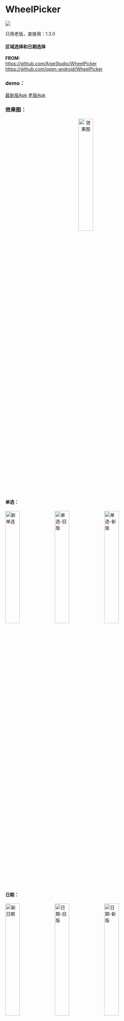 # WheelPicker
[![](https://jitpack.io/v/ZhXyLy/WheelPicker.svg)](https://jitpack.io/#ZhXyLy/WheelPicker)

只用老版，直接用：1.3.0
<h4>区域选择和日期选择</h4>

<b>FROM:</b>
<br>https://github.com/AigeStudio/WheelPicker 
<br>https://github.com/open-android/WheelPicker

<h3>demo：</h3>
<a href="https://github.com/ZhXyLy/WheelPicker/blob/master/apks/app-debug-lasted.apk">最新版Apk</a>
<a href="https://github.com/ZhXyLy/WheelPicker/blob/master/apks/app-debug.apk">老版Apk</a>

<h3>效果图：</h3>

<div align="center">
<img src="/images/wheelpicker.gif" alt="效果图" width="30%">
</div>
<h4>单选：</h4>
<div>
<img src="/images/单选1.png" alt="新单选" width="30%">
<img src="/images/单选-旧版.png" alt="单选-旧版" width="30%">
<img src="/images/单选-新版.png" alt="单选-新版" width="30%">
</div>
<h4>日期：</h4>
<div>
<img src="/images/日期1.png" alt="新日期" width="30%">
<img src="/images/日期-旧版.png" alt="日期-旧版" width="30%">
<img src="/images/日期-新版.png" alt="日期-新版" width="30%">
</div>
<h4>时间：</h4>
<div>
<img src="/images/时间1.png" alt="新时间" width="30%">
<img src="/images/时间-旧版.png" alt="时间-旧版" width="30%">
<img src="/images/时间-新版.png" alt="时间-新版" width="30%">
</div>
<h4>区域：</h4>
<div>
<img src="/images/区域1.png" alt="新区域" width="30%">
<img src="/images/区域-旧版.png" alt="区域-旧版" width="30%">
<img src="/images/区域-新版.png" alt="区域-新版" width="30%">
</div>
<div>
<img src="/images/区域-列表.png" alt="区域-列表" width="30%">
</div>

<h3>How to</h3>
To get a Git project into your build:

Step 1. Add the JitPack repository to your build file

gradle
maven
sbt
leiningen
Add it in your root build.gradle at the end of repositories:

	allprojects {
		repositories {
			...
			maven { url 'https://jitpack.io' }
		}
	}
Step 2. Add the dependency

	dependencies {
	        implementation 'com.github.ZhXyLy:WheelPicker:latest-version'
	}
	
	
<h4>新版API:</h4>
<h5>公用</h5>
       
       .setTitle("标题")//设置标题
       .setTitleTextSize(12)//标题文字大小
       .setItemTextSize(20)//Item文字大小
       .setShowUnit(true)//是否显示单位
       .setData(stringData)//设置数据（对象需要implements Data，或者字符串直接用StringData）
       
<h5>设置默认值</h5>
单选
       
       .setUnit("元")//单位
       .setDefaultById(id)//通过ID设置默认项
       .setDefaultByText(text)//通过文字设置默认项

日期

        .setDateMode(DatePicker.ALL)//设置DateMode，ALL,NO_YEAR,NO_DAY
        .setShowWeek(true)//是否显示周
        .setDefaultDate(defaultDate)//默认日期
        .setRangeDate(minDate,maxDate)//最大最小日期，没有的用null，默认1900-2100
        .setUnit("年","月","日")//单位，默认既是年月日

时间

        .setTimeMode(TimePicker.ALL)//时间模式，ALL,NO_HOUR,NO_SECOND
        .setMinuteInterval(5)//设置间隔分钟
        .setSecondInterval(5)//设置间隔秒
        .setDefaultDate(defaultTime)
        .setUnit("年","月","日")//单位，默认既是年月日

区域

        .setShortText(true)//是否显示为简称（默认false）
        .setAdjustTextSize(false)//是否自动调整文字大小（默认true）
	
<h3>新版使用（从2.0.0开始）</h3>

    可以直接使用
    <com.jx.wheelpicker.widget.lasted.XxxPicker>
    或者
    使用Dialog

<h4>单选</h4>

    注：需要implements Data，如果是单独的String可以直接使用StringData。

    private void showSingleLastedDialog() {
        if (singlePickerDialog == null) {
            singlePickerDialog = new SinglePickerDialog.SingleBuilder(this)
                    .setData(stringData)
                    .setOnChangedListener(new SinglePickerDialog.OnChangedListener() {
                        @Override
                        public void onChanged(SinglePicker singlePicker, Data data) {
                            tvLastedResult.setText(data == null ? "没选到东西" : data.getText());
                        }
                    })
                    .setOnPickListener(new SinglePickerDialog.OnPickListener() {
                        @Override
                        public void onPicked(SinglePicker singlePicker, Data data) {
                            ToastUtils.show(data == null ? "没选到东西" : data.getText());
                        }
                    })
                    .build();
        }
        singlePickerDialog.show();
    }


<h4>日期选择</h4>


    private void showLastedDialog() {
            if (mPickerDialog == null) {
                mPickerDialog = new DatePickerDialog.DateBuilder(this)
                        .setOnDateChangedListener(new DatePickerDialog.OnDateChangedListener() {
                            @Override
                            public void onDateChanged(DatePicker datePicker, int year, int month, int day, String week) {
                                tvLastedResult.setText(String.format("%s-%s", datePicker.getDateString(), week));
                            }
                        })
                        .setOnPickerDateListener(new DatePickerDialog.OnPickerDateListener() {
                            @Override
                            public void onPickerDate(DatePicker datePicker, int year, int month, int day, String week) {
                                ToastUtils.show(String.format("%s-%s", datePicker.getDateString(), week));
                            }
                        })
                        .build();
            }
            mPickerDialog.show();
        }


<h4>时间选择</h4>


    private void showLastedDialog() {
            if (mPickerDialog == null) {
                mPickerDialog = new TimePickerDialog.TimeBuilder(this)
                        .setOnTimeChangedListener(new TimePickerDialog.OnTimeChangedListener() {
                            @Override
                            public void onTimeChanged(TimePicker timePicker, int hour, int minute, int second) {
                                tvLastedResult.setText(timePicker.getTimeString());
                            }
                        })
                        .setOnPickTimeListener(new TimePickerDialog.OnPickTimeListener() {
                            @Override
                            public void onTimePicked(TimePicker timePicker, int hour, int minute, int second) {
                                ToastUtils.show(timePicker.getTimeString());
                            }
                        })
                        .build();
            }
            mPickerDialog.show();
        }


<h4>区域选择</h4>


    private void showLastedDialog() {
            if (mPickerDialog == null) {
                mPickerDialog = new AreaPickerDialog.AreaBuilder(this)
                        .setShortText(true)
                        .setOnAreaChangedListener(new AreaPickerDialog.OnAreaChangedListener() {
                            @Override
                            public void onAreaChanged(AreaPicker areaPicker, Province province, City city, Area area) {
                                tvLastedResult.setText(areaPicker.getAreaString(" "));
                            }
                        })
                        .setOnPickerAreaListener(new AreaPickerDialog.OnPickerAreaListener() {
                            @Override
                            public void onPickerArea(AreaPicker areaPicker, Province province, City city, Area area) {
                                ToastUtils.show(areaPicker.getAreaString("-"));
                            }
                        })
                        .build();
            }
            mPickerDialog.show();
        }

  <hr> 
  <h3>旧版使用</h3>
  <hr>
  <h4>区域选择</h4>
  
    private void showAreaDialog() {
	if (wheelAreaPickerBottomDialog == null) {
            wheelAreaPickerBottomDialog = new WheelAreaPickerBottomDialog(this);
            wheelAreaPickerBottomDialog.setSelectPositionByCode(viewModel.getSsqCode());
            wheelAreaPickerBottomDialog.setOnWheelScrollChangedListener(iWheelAreaPicker -> {
                Province province = iWheelAreaPicker.getProvince();
                City city = iWheelAreaPicker.getCity();
                Area area = iWheelAreaPicker.getArea();
                String ssq = province.getName() + city.getName() + area.getName();
                Toast.makeText(MainActivity.this, ssq, Toast.LENGTH_SHORT).show();
            });
	    //同样，点确认回调
	    //wheelAreaPickerBottomDialog.setOnPickerAreaListener(new WheelAreaPickerBottomDialog.OnPickerAreaListener() {
            //    @Override
            //    public void onPickerArea(IWheelAreaPicker wheelAreaPicker) {
            //        String province = wheelAreaPicker.getProvince().getName();
            //        String city = wheelAreaPicker.getCity().getName();
            //        String area = wheelAreaPicker.getArea().getName();
            //        Toast.makeText(MainActivity.this, province + "-" + city + "-" + area, Toast.LENGTH_SHORT).show();
            //    }
            });
        }
        wheelAreaPickerBottomDialog.show();
    }
    
<h4>日期选择</h4>

    private void showDateDialog() {
    	//和上边的一样，两种Lisenter
        if (wheelDatePickerBottomDialog == null) {
            wheelDatePickerBottomDialog = new WheelDatePickerBottomDialog(this);
	    wheelDatePickerBottomDialog.setTitle(R.string.expect_review_date);
            wheelDatePickerBottomDialog.setSelectPositionByDate(date);//由于各种日期格式，所以传入Date
            wheelDatePickerBottomDialog.setOnPickerDateListener(new WheelDatePickerBottomDialog.OnPickerDateListener() {

                @Override
                public void onPickerDate(IWheelDatePicker wheelDatePicker) {
                    String stringDate = wheelDatePicker.getStringDate("yyyy年MM月dd日");
                    Toast.makeText(MainActivity.this, stringDate, Toast.LENGTH_SHORT).show();
                }
            });
        }
        wheelDatePickerBottomDialog.show();
    }
    
<h4>时间选择</h4>
 //时间和日期的类似，自己琢磨用
<h4>单选选择</h4>	

    private void showWheelPicker() {
	if (typeWheelPickerBottomDialog == null) {
                typeWheelPickerBottomDialog = new WheelPickerBottomDialog(this);
                typeWheelPickerBottomDialog.setVisibleCount(5);//默认7个
                typeWheelPickerBottomDialog.setData(dailyTypes);
                typeWheelPickerBottomDialog.setTitle("选择类型");//小标题，也可以StringRes
                typeWheelPickerBottomDialog.setSelectPosition(viewModel.getDailyTypeName());//默认选中，通过显示文字equals来判断
		//监听OnWheelScrollChangedListener，滚动每一个都回调，
		//如果点击确认再回调，监听OnWheelPickerListener
                typeWheelPickerBottomDialog.setOnWheelScrollChangedListener((wheelPicker, o, pickerName, position) -> {
                    Toast.makeText(MainActivity.this, pickerName, Toast.LENGTH_SHORT).show();
                });
            }
            typeWheelPickerBottomDialog.show();
    }
    
